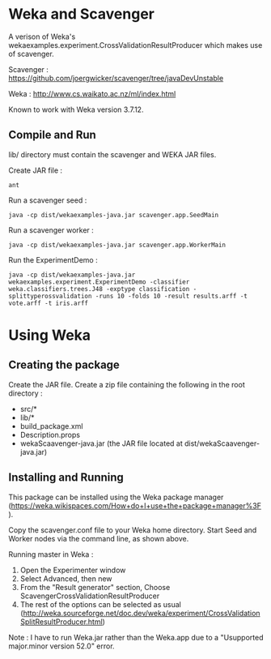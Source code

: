 Weka and Scavenger
====

A verison of Weka's wekaexamples.experiment.CrossValidationResultProducer which makes use of scavenger.

Scavenger : https://github.com/joergwicker/scavenger/tree/javaDevUnstable

Weka : http://www.cs.waikato.ac.nz/ml/index.html

Known to work with Weka version 3.7.12.

Compile and Run
---------------

lib/ directory must contain the scavenger and WEKA JAR files.

Create JAR file :

```
ant
```

Run a scavenger seed :

```
java -cp dist/wekaexamples-java.jar scavenger.app.SeedMain

```

Run a scavenger worker :

```
java -cp dist/wekaexamples-java.jar scavenger.app.WorkerMain

```

Run the ExperimentDemo :

```
java -cp dist/wekaexamples-java.jar wekaexamples.experiment.ExperimentDemo -classifier weka.classifiers.trees.J48 -exptype classification -splittyperossvalidation -runs 10 -folds 10 -result results.arff -t vote.arff -t iris.arff
```

Using Weka
==========

Creating the package
--------------------

Create the JAR file.
Create a zip file containing the following in the root directory : 
- src/*
- lib/*
- build_package.xml
- Description.props
- wekaScaavenger-java.jar (the JAR file located at dist/wekaScaavenger-java.jar)



Installing and Running
----------------------

This package can be installed using the Weka package manager (https://weka.wikispaces.com/How+do+I+use+the+package+manager%3F). 

Copy the scavenger.conf file to your Weka home directory.
Start Seed and Worker nodes via the command line, as shown above.

Running master in Weka :
1. Open the Experimenter window
2. Select Advanced, then new
3. From the "Result generator" section, Choose ScavengerCrossValidationResultProducer
4. The rest of the options can be selected as usual (http://weka.sourceforge.net/doc.dev/weka/experiment/CrossValidationSplitResultProducer.html) 


Note : I have to run Weka.jar rather than the Weka.app due to a "Usupported major.minor version 52.0" error.